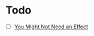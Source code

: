 # Todo

- [ ] [You Might Not Need an Effect](https://beta.reactjs.org/learn/you-might-not-need-an-effect)